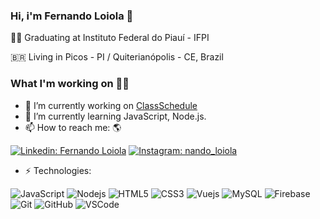 ### Hi, i'm Fernando Loiola 👋

🧑‍🏫   Graduating at Instituto Federal do Piauí - IFPI

🇧🇷   Living in Picos - PI / Quiterianópolis - CE, Brazil

### What I'm working on 👨‍💻

- 🔭   I’m currently working on [ClassSchedule](http://class-schudele.web.app/)
- 🌱 I’m currently learning JavaScript, Node.js.
- 📫 How to reach me: 🌎

[![Linkedin: Fernando Loiola](https://img.shields.io/badge/-Linkedin-blue?style=flat-square&logo=Linkedin&logoColor=white&link=https://www.linkedin.com/in/jesielviana/)](https://www.linkedin.com/in/fernando-loiola-448705199)
[![Instagram: nando_loiola](https://img.shields.io/badge/-Instagram-mediumvioletred?style=flat-square&logo=Instagram&logoColor=white&link=http://instagram.com/jesielviana)](https://www.instagram.com/invites/contact/?i=1b98d854j6wnj&utm_content=nw6am2)

- ⚡ Technologies:

![JavaScript](https://img.shields.io/badge/-JavaScript-black?style=flat-square&logo=javascript)
![Nodejs](https://img.shields.io/badge/-Nodejs-339933?style=flat-square&logo=Node.js&logoColor=white)
![HTML5](https://img.shields.io/badge/-HTML5-E34F26?style=flat-square&logo=html5&logoColor=white)
![CSS3](https://img.shields.io/badge/-CSS3-1572B6?style=flat-square&logo=css3)
![Vuejs](https://img.shields.io/badge/Vue.js-35495E?style=flat-square&logo=vue.js&logoColor=4FC08D)
![MySQL](https://img.shields.io/badge/-MySQL-4479A1?style=flat-square&logo=mysql&logoColor=white)
![Firebase](https://img.shields.io/badge/Firebase-FFCA28?style=flat-square&logo=firebase&logoColor=white)
![Git](https://img.shields.io/badge/-Git-black?style=flat-square&logo=git)
![GitHub](https://img.shields.io/badge/-GitHub-181717?style=flat-square&logo=github)
![VSCode](https://img.shields.io/badge/-VSCode-007ACC?style=flat-square&logo=visual-studio-code&logoColor=white)


